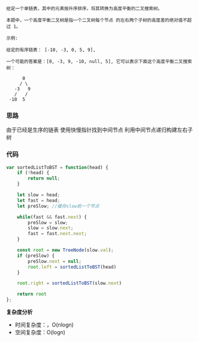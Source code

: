 
```
给定一个单链表，其中的元素按升序排序，将其转换为高度平衡的二叉搜索树。

本题中，一个高度平衡二叉树是指一个二叉树每个节点 的左右两个子树的高度差的绝对值不超过 1。

示例:

给定的有序链表： [-10, -3, 0, 5, 9],

一个可能的答案是：[0, -3, 9, -10, null, 5], 它可以表示下面这个高度平衡二叉搜索树：

      0
     / \
   -3   9
   /   /
 -10  5
```


### 思路
  由于已经是生序的链表
  使用快慢指针找到中间节点
  利用中间节点递归构建左右子树

### 代码

```javascript
var sortedListToBST = function(head) {
    if (!head) {
        return null;
    }

    let slow = head;
    let fast = head;
    let preSlow; //缓存slow前一个节点

    while(fast && fast.next) {
        preSlow = slow;
        slow = slow.next;
        fast = fast.next.next;
    }

    const root = new TreeNode(slow.val);
    if (preSlow) {
        preSlow.next = null;
        root.left = sortedListToBST(head)
    }

    root.right = sortedListToBST(slow.next)

    return root
};

```

**复杂度分析**
- 时间复杂度：，O(nlogn)
- 空间复杂度：O(logn)